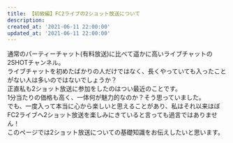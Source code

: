 ```yaml
---
title: 【初級編】FC2ライブの2ショット放送について
description: 
created_at: '2021-06-11 22:00:00'
updated_at: '2021-06-11 22:00:00'
---
```


通常のパーティーチャット(有料放送)に比べて遥かに高いライブチャットの2SHOTチャンネル。<br>
ライブチャットを初めたばかりの人だけではなく、長くやっていても入ったことがない人は多いのではないでしょうか？<br>
正直私も2ショット放送に参加をしたのはつい最近のことです。<br>
1分当たりの価格も高く、一体何が魅力的なのか？そう思っていました。<br>
でも、一度入って本当に心から楽しいと思えることがあり、私はそれ以来ほぼFC2ライブへ2ショット放送を楽しみにきていると言っても過言ではありません！<br>
このページでは2ショット放送についての基礎知識をお伝えしたいと思います。